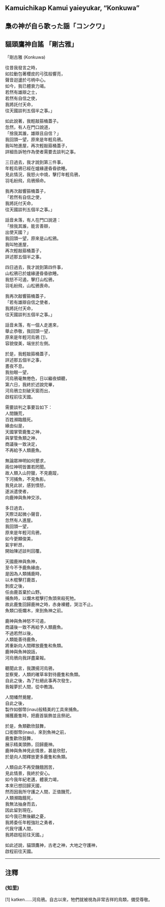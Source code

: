 ## Kamuichikap Kamui yaieyukar, “Konkuwa”   
## 梟の神が自ら歌った謡「コンクワ」  
## 貓頭鷹神自謠 「剛古雅」   
  
「剛古雅 (Konkuwa)    

往昔我發言之時，  
如拉動包著櫻皮的弓弦般響亮，  
聲音迴盪於弓柄中心。  
如今，我已體衰力竭。  
若然有雄辯之士，  
若然有自信之使，  
我將託付天命，  
往天國談判五個半之事。」   
  
如此說著，我輕敲箍桶蓋子。  
忽然，有人在門口說道，  
「捨我其誰，雄辯且自信？」  
我回頭一望，原來是年輕烏鴉。  
我叫牠進屋，再次輕敲箍桶蓋子，  
詳細告訴牠作為使者需要去談判之事。  
  
三日過去，我才說到第三件事，  
年輕烏鴉已經在爐緣邊昏昏欲睡。  
見此情況，我怒火中燒，擊打年輕烏鴉，  
羽毛紛飛，烏鴉殞命。  
  
我再次敲響箍桶蓋子，  
「若然有自信之使，  
我將託付天命，  
往天國談判五個半之事。」  
  
話音未落，有人在門口說道：  
「捨我其誰，能言善辯，  
出使天國？」  
我回頭一望，原來是山松鴉。  
我叫牠進屋，  
再次輕敲箍桶蓋子，  
詳述那五個半之事。  
  
四日過去，我才說到第四件事，  
山松鴉已於爐緣邊昏昏欲睡。  
我怒不可遏，擊打山松鴉，  
羽毛紛飛，山松鴉喪命。  
  
我再次敲響箍桶蓋子，  
「若有雄辯自信之使者，  
我將託付天命，  
往天國談判五個半之事。」  
  
話音未落，有一個人走進來，  
舉止恭敬，我回頭一望，  
原來是年輕河烏鴉 [[1]](#f_1_7)，  
容貌俊美，端坐於左側。  
  
於是，我輕敲箍桶蓋子，  
詳述那五個半之事，  
晝夜不息。  
我抬眼一望，  
河烏鴉毫無倦色，日以繼夜傾聽，  
第六日，我終於述說完畢，  
河烏鴉立刻破天窗而出，  
啟程前往天國。  
  
需要談判之事要旨如下：  
人間饑荒，  
百姓瀕臨餓死。  
緣由似是，  
天國掌管鹿隻之神，  
與掌管魚類之神，  
商議後一致決定，  
不再給予人類鹿魚。  
  
無論眾神明如何懇求，  
兩位神明皆置若罔聞。  
故人類入山狩獵，不見鹿蹤，  
下河捕魚，不見魚影。  
我見此狀，感到憤怒，  
遂派遣使者，  
向鹿神與魚神交涉。  
  
多日過去，  
天際泛起微小聲音，  
忽然有人進屋。  
我回頭一望，  
原來是年輕河烏鴉，  
如今更顯俊美，  
氣宇軒昂，  
開始陳述談判回覆。  
  
天國鹿神與魚神，  
至今不予鹿魚緣由，  
是因為人類捕鹿時，  
以木棍擊打鹿首，  
剝皮之後，  
任由鹿首棄於山野。  
捕魚時，以爛木棍擊打魚頭來殺死牠。  
故此鹿隻回歸鹿神之時，赤身裸體，哭泣不止。  
魚類口銜爛木，來到魚神之前。  
  
鹿神與魚神怒不可遏，  
商議後一致不再給予人類鹿魚。  
不過若然以後，  
人類能善待鹿魚，  
將重新向人間釋放鹿隻和魚類。  
鹿神與魚神說話，  
河烏鴉向我詳盡稟報。  
  
聽聞此言，我讚揚河烏鴉，  
並察覺，人類的確草率對待鹿隻和魚類。  
自此之後，為了杜絕此事再次發生，  
我報夢於人間，從中教誨。  
  
人間幡然覺醒，  
自此之後，  
製作如御幣(inau)般精美的工具來捕魚。  
捕獲鹿隻時，把鹿首裝飾並且祭祀。  
  
於是，魚類歡欣鼓舞，  
口銜御幣(inau)，來到魚神之前，  
鹿隻歡欣鼓舞，  
展示精美頭飾，回歸鹿神。  
鹿神與魚神見此情景，甚是欣慰，  
於是向人間釋放更多鹿隻和魚類。  
  
人類自此不再受饑餓困苦，  
見此情景，我終於安心。  
如今我年紀老邁，體衰力竭，  
本來已想回歸天國，  
然而因我所守護之人間，正值饑荒，  
人類瀕臨餓死，  
我無法抽身而去，  
因此留到現在。  
如今我已無後顧之憂，  
我將委任年輕強壯之勇者，  
代我守護人間，  
我將啟程前往天國。」  
  
如此述說，貓頭鷹神，古老之神，大地之守護神，  
啟程前往天國。 

----
  
## 注釋

### (知里)

<span id="f_1_7">[1] katken......河烏鴉。自古以來，牠們就被視為非常吉祥的鳥類，備受尊敬。</span>